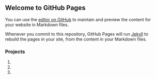## Welcome to GitHub Pages

You can use the [editor on GitHub](https://github.com/kvong/kvong.github.io/edit/master/index.md) to maintain and preview the content for your website in Markdown files.

Whenever you commit to this repository, GitHub Pages will run [Jekyll](https://jekyllrb.com/) to rebuild the pages in your site, from the content in your Markdown files.

### Projects
1.
1.
1.
